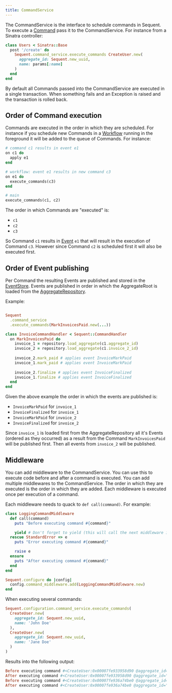 ```yaml
---
title: CommandService
---
```


The CommandService is the interface to schedule commands in Sequent. To execute a [Command](command.html)
pass it to the CommandService. For instance from a Sinatra controller:

```ruby
class Users < Sinatra::Base
  post '/create' do
    Sequent.command_service.execute_commands CreateUser.new(
      aggregate_id: Sequent.new_uuid,
      name: params[:name]
    )
  end
end
```


By default all Commands passed into the CommandService are executed in a single transaction.
When something fails and an Exception is raised and the transaction is rolled back.

## Order of Command execution

Commands are executed in the order in which they are scheduled. For instance
if you schedule new Commands in a [Workflow](workflow.html) running in the foreground
it will be added to the queue of Commands. For instance:

```ruby
# command c1 results in event e1
on c1 do
  apply e1
end

# workflow: event e1 results in new command c3
on e1 do
  execute_commands(c3)
end

# main
execute_commands(c1, c2)
```

The order in which Commands are "executed" is:

- `c1`
- `c2`
- `c3`

So Command `c1` results in [Event](event.html) `e1` that will result in
the execution of Command `c3`. However since Command `c2` is scheduled
first it will also be executed first.

## Order of Event publishing

Per Command the resulting Events are published and stored in the [EventStore](event_store.html). Events are published in order
in which the AggregateRoot is loaded from the [AggregateRepository](aggregate-repository.html).

Example:

```ruby

Sequent
  .command_service
  .execute_commands(MarkInvoicesPaid.new(...))

class InvoiceCommandHandler < Sequent::CommandHandler
  on MarkInvoicesPaid do
    invoice_1 = repository.load_aggregate(c1.aggregate_id)
    invoice_2 = repository.load_aggregate(c1.invoice_2_id)
    
    invoice_2.mark_paid # applies event InvoiceMarkPaid
    invoice_1.mark_paid # applies event InvoiceMarkPaid
    
    invoice_2.finalize # applies event InvoiceFinalized
    invoice_1.finalize # applies event InvoiceFinalized
  end
end
```
 
Given the above example the order in which the events are published is:

- `InvoiceMarkPaid` for `invoice_1`
- `InvoiceFinalized` for `invoice_1`
- `InvoiceMarkPaid` for `invoice_2`
- `InvoiceFinalized` for `invoice_2`

Since `invoice_1` is loaded first from the AggregateRepository all it's
Events (ordered as they occurred) as a result from the Command `MarkInvoicesPaid` will be published first. Then all events from `invoice_2` will be published.

## Middleware

You can add middleware to the CommandService. You can use this to execute code before and after a command is executed.
You can add multiple middlewares to the CommandService. The order in which they are executed is the order in which they are added.
Each middleware is executed once per execution of a command.

Each middleware needs to quack to `def call(command)`. For example:

```ruby
class LoggingCommandMiddleware
  def call(command)
    puts "Before executing command #{command}"

    yield # Don't forget to yield (this will call the next middleware in the chain (or execute the command when last in the chain)) 
  rescue StandardError => e
    puts "Error executing command #{command}"

    raise e
  ensure
    puts "After executing command #{command}"
  end
end

Sequent.configure do |config|
  config.command_middleware.add(LoggingCommandMiddleware.new)
end
```

When executing several commands:

```ruby
Sequent.configuration.command_service.execute_commands(
  CreateUser.new(
    aggregate_id: Sequent.new_uuid,
    name: 'John Doe'
  ),
  CreateUser.new(
    aggregate_id: Sequent.new_uuid,
    name: 'Jane Doe'
  )
)
```

Results into the following output:

```ruby
Before executing command #<CreateUser:0x00007fe933958d90 @aggregate_id="dc28438a-6f79-4353-b213-dbdd4e5e9876", @created_at=2023-01-19 14:42:19.541727 +0100, @name="John Doe">
After executing command #<CreateUser:0x00007fe933958d90 @aggregate_id="dc28438a-6f79-4353-b213-dbdd4e5e9876", @created_at=2023-01-19 14:42:19.541727 +0100, @name="John Doe">
Before executing command #<CreateUser:0x00007fe936a74be0 @aggregate_id="405327c9-a99e-49a6-ba21-7165db8af973", @created_at=2023-01-19 14:43:19.541947 +0100, @name="Jane Doe">
After executing command #<CreateUser:0x00007fe936a74be0 @aggregate_id="405327c9-a99e-49a6-ba21-7165db8af973", @created_at=2023-01-19 14:43:19.541947 +0100, @name="Jane Doe">
```